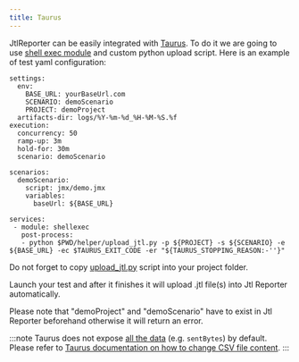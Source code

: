 ```yaml
---
title: Taurus
---
```


JtlReporter can be easily integrated with [Taurus](https://gettaurus.org/). To do it we are going to use [shell exec module](https://gettaurus.org/docs/ShellExec/) and custom python upload script. Here is an example of test yaml configuration:

```
settings:
  env:
    BASE_URL: yourBaseUrl.com
    SCENARIO: demoScenario
    PROJECT: demoProject
  artifacts-dir: logs/%Y-%m-%d_%H-%M-%S.%f
execution:
  concurrency: 50
  ramp-up: 3m
  hold-for: 30m
  scenario: demoScenario

scenarios:
  demoScenario:
    script: jmx/demo.jmx
    variables:
      baseUrl: ${BASE_URL}

services:
 - module: shellexec
   post-process:
   - python $PWD/helper/upload_jtl.py -p ${PROJECT} -s ${SCENARIO} -e ${BASE_URL} -ec $TAURUS_EXIT_CODE -er "${TAURUS_STOPPING_REASON:-''}"
```

Do not forget to copy [upload_jtl.py](https://github.com/ludeknovy/jtl-reporter/blob/master/scripts/upload_jtl.py) script into your project folder.

Launch your test and after it finishes it will upload .jtl file(s) into Jtl Reporter automatically.

Please note that "demoProject" and "demoScenario" have to exist in Jtl Reporter beforehand otherwise it will return an error.


:::note
Taurus does not expose [all the data](/docs/integrations/introduction#csv-data-format) (e.g. `sentBytes`) by default. Please refer to [Taurus documentation on how to change CSV file content](https://gettaurus.org/docs/JMeter/#CSV-file-content-configuration).
:::
